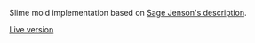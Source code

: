 Slime mold implementation based on [Sage Jenson's
description](https://sagejenson.com/physarum).

[Live version](https://johanneshoff.com/physarum/)
